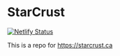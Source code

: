 # StarCrust

[![Netlify Status](https://api.netlify.com/api/v1/badges/94a96948-3da7-423f-82d7-dd7998c0d514/deploy-status)](https://app.netlify.com/sites/starcrust/deploys)

This is a repo for https://starcrust.ca
